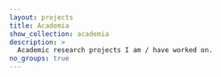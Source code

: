 ```yaml
---
layout: projects
title: Academia
show_collection: academia
description: >
  Academic research projects I am / have worked on.
no_groups: true
---
```



